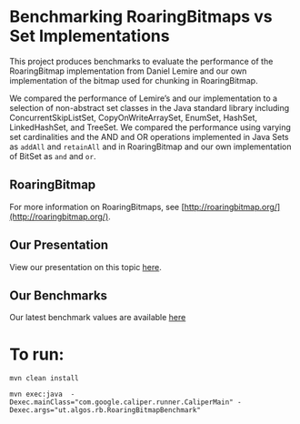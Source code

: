 # Benchmarking RoaringBitmaps vs Set Implementations

This project produces benchmarks to evaluate the performance of the RoaringBitmap implementation from Daniel Lemire 
and our own implementation of the bitmap used for chunking in RoaringBitmap. 

We compared the performance of Lemire’s and our implementation to a selection of non-abstract set 
classes in the Java standard library including ConcurrentSkipListSet, CopyOnWriteArraySet, 
EnumSet, HashSet, LinkedHashSet, and TreeSet. We compared the performance using varying set 
cardinalities and the AND and OR operations implemented in Java Sets as `addAll` and `retainAll` 
and in RoaringBitmap and our own implementation of BitSet as `and` and `or`.

## RoaringBitmap
For more information on RoaringBitmaps, see [http://roaringbitmap.org/](http://roaringbitmap.org/).

## Our Presentation
View our presentation on this topic [here](https://docs.google.com/presentation/d/18YLjPI3XuSxi5RH0wECcyxcxbBoSzEDgBoJcUyeDTeQ/edit?usp=sharing).

## Our Benchmarks 
Our latest benchmark values are available [here](https://microbenchmarks.appspot.com/runs/9381e632-5f18-44e7-a7bc-4c0877164d90)

# To run:
`mvn clean install`

`mvn exec:java  -Dexec.mainClass="com.google.caliper.runner.CaliperMain" -Dexec.args="ut.algos.rb.RoaringBitmapBenchmark"`
